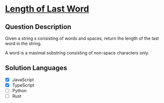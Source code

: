 # [Length of Last Word](https://leetcode.com/problems/length-of-last-word)

## Question Description

Given a string s consisting of words and spaces, return the length of the last word in the string.

A word is a maximal substring consisting of non-space characters only.

## Solution Languages

- [x] JavaScript
- [x] TypeScript
- [ ] Python
- [ ] Rust
